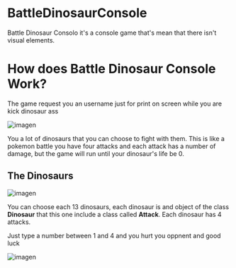 # BattleDinosaurConsole
Battle Dinosaur Consolo it's a console game that's mean that there isn't visual elements.

# How does Battle Dinosaur Console Work?

The game request you an username just for print on screen while you are kick dinosaur ass 

![imagen](https://media.discordapp.net/attachments/842125134218395703/842125227828052038/unknown.png)

You a lot of dinosaurs that you can choose to fight with them.
This is like a pokemon battle you have four attacks and each attack has a number of damage,
but the game will run until your dinosaur's life be 0.

## The Dinosaurs

![imagen](https://cdn.discordapp.com/attachments/842125134218395703/842128910128382012/unknown.png)

You can choose each 13 dinosaurs, each dinosaur is and object of the class **Dinosaur** that this one 
include a class called **Attack**. Each dinosaur has 4 attacks.

Just type a number between 1 and 4 and you hurt you oppnent and good luck 

![imagen](https://media.discordapp.net/attachments/842125134218395703/842142539540987914/unknown.png)
